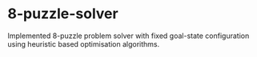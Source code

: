 # 8-puzzle-solver
Implemented 8-puzzle problem solver with fixed goal-state configuration using heuristic based optimisation algorithms.
